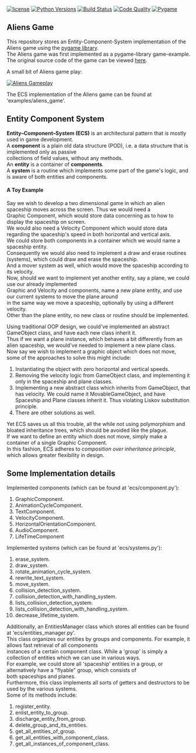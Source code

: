 [![license](https://img.shields.io/badge/license-MIT-green.svg)](https://github.com/avikor/entity_component_system/blob/master/LICENSE)
[![Python Versions](https://img.shields.io/badge/python-3.5%20%7C%203.6%20%7C%203.7-blue.svg)](https://www.python.org/downloads/release/python-350/)
[![Build Status](https://travis-ci.org/avikor/constraint_satisfaction_problems.svg?branch=master)](https://travis-ci.org/avikor/entity_component_system)
[![Code Quality](https://img.shields.io/badge/code%20quality-A-brightgreen.svg)](https://app.codacy.com/project/avikor/entity_component_system/dashboard)
[![Pygame](https://i.imgur.com/DN3bO38.png)](https://www.pygame.org/news)

## Aliens Game
This repository stores an Entity-Component-System implementation of the Aliens game using the [pygame library](https://www.pygame.org).  
The Aliens game was first implemented as a pygame-library game-example.  
The original source code of the game can be viewed [here](https://github.com/xamox/pygame/blob/master/examples/aliens.py).  
  
A small bit of Aliens game play:  
  
[![Aliens Gameplay](https://i.imgur.com/Z7Z2t2k.png)](https://streamable.com/iye6w)

The ECS implementation of the Aliens game can be found at 'examples/aliens_game'.

## Entity Component System
**Entity–Component–System (ECS)** is an architectural pattern that is mostly used in game development.  
A **component** is a plain old data structure (POD), i.e. a data structure that is implemented only as passive  
collections of field values, without any methods.  
An **entity** is a container of  **components**.  
A **system** is a routine which implements some part of the game's logic, and is aware of both entities and components.  

#### A Toy Example
Say we wish to develop a two dimensional game in which an alien spaceship moves across the screen. Thus we would need a  
Graphic Component, which would store data concerning as to how to display the spaceship on screen.  
We would also need a Velocity Component which would store data regarding the spaceship's speed in both horizontal and vertical axis.  
We could store both components in a container which we would name a spaceship entity.  
Consequently we would also need to implement a draw and erase routines (systems), which could draw and erase the spaceship.  
And a mover system as well, which would move the spaceship according to its velocity.  
Now, should we want to implement yet another entity, say a plane, we could use our already implemented  
Graphic and Velocity and components, name a new plane entity, and use our current systems to move the plane around  
in the same way we move a spaceship, optionally by using a different velocity.   
Other than the plane entity, no new class or routine should be implemented.
  
Using traditional OOP design, we could've implemented an abstract GameObject class, and have each new class inherit it.    
Thus if we want a plane instance, which behaves a bit differently from an alien spaceship, we would've needed to implement a new plane class.  
Now say we wish to implement a graphic object which does not move, some of the approaches to solve this might include:
1. Instantiating the object with zero horizontal and vertical speeds.
2. Removing the velocity logic from GameObject class, and implementing it only in the spaceship and plane classes.
3. Implementing a new abstract class which inherits from GameObject, that has velocity. We could name it MovableGameObject,
and have Spaceship and Plane classes inherit it. Thus violating Liskov substitution principle.
4. There are other solutions as well.
 
Yet ECS saves us all this trouble, all the while not using polymorphism and bloated inheritance trees, which should be avoided like the plague.  
If we want to define an entity which does not move, simply make a container of a single Graphic Component.  
In this fashion, ECS adheres to *composition over inheritance principle*, which allows greater flexibility in design.  

## Some Implementation details
Implemented components (which can be found at 'ecs/component.py'):  
1. GraphicComponent.
2. AnimationCycleComponent.
3. TextComponent.
4. VelocityComponent.
5. HorizontalOrientationComponent.
6. AudioComponent.
7. LifeTimeComponent

Implemented systems (which can be found at 'ecs/systems.py'):  
1. erase_system.
2. draw_system.
3. rotate_animation_cycle_system.
4. rewrite_text_system.
5. move_system.
6. collision_detection_system.
7. collision_detection_with_handling_system.
8. lists_collision_detection_system.
9. lists_collision_detection_with_handling_system.
10. decrease_lifetime_system.  

Additionally, an EntitiesManager class which stores all entities can be found at 'ecs/entities_manager.py'.     
This class organizes our entities by groups and components. For example, it allows fast retrieval of all components  
instances of a certain component class. While a 'group' is simply a collection of entities which we can use in various ways.  
For example, we could store all 'spaceship' entities in a group, or alternatively have a "flyable" group, which consists of  
both spaceships and planes.  
Furthermore, this class implements all sorts of getters and destructors to be used by the various systems.  
Some of its methods include:
1. register_entity.
2. enlist_entity_to_group.
3. discharge_entity_from_group.
4. delete_group_and_its_entities.
5. get_all_entities_of_group.
6. get_all_entities_with_component_class.
7. get_all_instances_of_component_class.